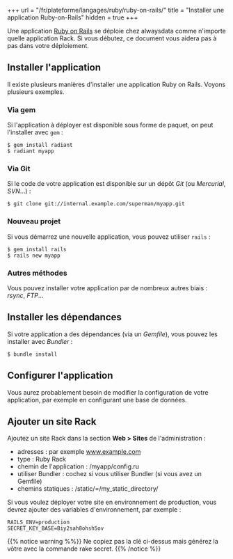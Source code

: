 +++
url = "/fr/plateforme/langages/ruby/ruby-on-rails/"
title = "Installer une application Ruby-on-Rails"
hidden = true
+++

Une application [Ruby on Rails](http://rubyonrails.org/) se déploie chez alwaysdata comme n'importe quelle application Rack. Si vous débutez, ce document vous aidera pas à pas dans votre déploiement.

## Installer l'application

Il existe plusieurs manières d'installer une application Ruby on Rails. Voyons plusieurs exemples.

### Via gem

Si l'application à déployer est disponible sous forme de paquet, on peut l'installer avec `gem` :

```
$ gem install radiant
$ radiant myapp
```

### Via Git

Si le code de votre application est disponible sur un dépôt *Git* (ou *Mercurial*, *SVN*…) :

```
$ git clone git://internal.example.com/superman/myapp.git
```

### Nouveau projet

Si vous démarrez une nouvelle application, vous pouvez utiliser `rails` :

```
$ gem install rails
$ rails new myapp
```

### Autres méthodes

Vous pouvez installer votre application par de nombreux autres biais : *rsync*, *FTP*…

## Installer les dépendances

Si votre application a des dépendances (via un *Gemfile*), vous pouvez les installer avec *Bundler* :

```
$ bundle install
```

## Configurer l'application

Vous aurez probablement besoin de modifier la configuration de votre application, par exemple en configurant une base de données.

## Ajouter un site Rack

Ajoutez un site Rack dans la section **Web > Sites** de l'administration :

* adresses : par exemple www.example.com
* type : Ruby Rack
* chemin de l'application : /myapp/config.ru
* utiliser Bundler : cochez si vous utiliser Bundler (si vous avez un Gemfile)
* chemins statiques : /static/=/my_static_directory/

Si vous voulez déployer votre site en environnement de production, vous devrez ajouter des variables d'environnement, par exemple :

```
RAILS_ENV=production
SECRET_KEY_BASE=Biy2sah8ohsh5ov
```

{{% notice warning %%}}
Ne copiez pas la clé ci-dessus mais générez la vôtre avec la commande rake secret.
{{% /notice %}}
